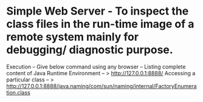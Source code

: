 # Simple Web Server -  To inspect the class files in the run-time image of a remote system mainly for debugging/ diagnostic purpose.

 Execution – Give below command using any browser –
 Listing complete content of Java Runtime Environment – > http://127.0.0.1:8888/
 Accessing a particular class – > http://127.0.0.1:8888/java.naming/com/sun/naming/internal/FactoryEnumeration.class
